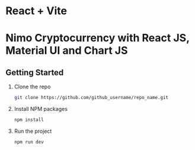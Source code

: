 # React + Vite

# Nimo Cryptocurrency with React JS, Material UI and Chart JS

<!-- GETTING STARTED -->

## Getting Started

1. Clone the repo
   ```sh
   git clone https://github.com/github_username/repo_name.git
   ```
2. Install NPM packages
   ```sh
   npm install
   ```
3. Run the project
   ```sh
   npm run dev
   ```
